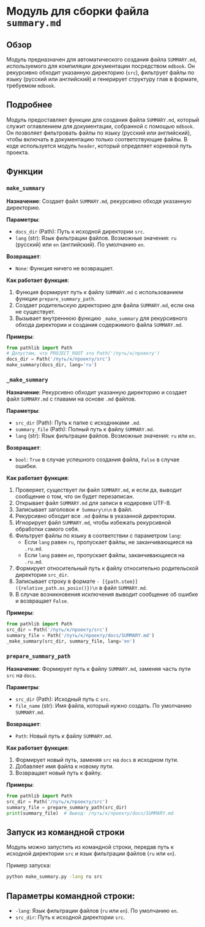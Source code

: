 # Модуль для сборки файла `summary.md`

## Обзор

Модуль предназначен для автоматического создания файла `SUMMARY.md`, используемого для компиляции документации посредством `mdbook`. Он рекурсивно обходит указанную директорию (`src`), фильтрует файлы по языку (русский или английский) и генерирует структуру глав в формате, требуемом `mdbook`.

## Подробнее

Модуль предоставляет функции для создания файла `SUMMARY.md`, который служит оглавлением для документации, собранной с помощью `mdbook`. Он позволяет фильтровать файлы по языку (русский или английский), чтобы включать в документацию только соответствующие файлы.
В коде используется модуль `header`, который определяет корневой путь проекта.

## Функции

### `make_summary`

**Назначение**: Создает файл `SUMMARY.md`, рекурсивно обходя указанную директорию.

**Параметры**:

-   `docs_dir` (Path): Путь к исходной директории `src`.
-   `lang` (str): Язык фильтрации файлов. Возможные значения: `ru` (русский) или `en` (английский). По умолчанию `en`.

**Возвращает**:

-   `None`: Функция ничего не возвращает.

**Как работает функция**:

1.  Функция формирует путь к файлу `SUMMARY.md` с использованием функции `prepare_summary_path`.
2.  Создает родительскую директорию для файла `SUMMARY.md`, если она не существует.
3.  Вызывает внутреннюю функцию `_make_summary` для рекурсивного обхода директории и создания содержимого файла `SUMMARY.md`.

**Примеры**:

```python
from pathlib import Path
# Допустим, что PROJECT_ROOT это Path('/путь/к/проекту')
docs_dir = Path('/путь/к/проекту/src')
make_summary(docs_dir, lang='ru')
```

### `_make_summary`

**Назначение**: Рекурсивно обходит указанную директорию и создает файл `SUMMARY.md` с главами на основе `.md` файлов.

**Параметры**:

-   `src_dir` (Path): Путь к папке с исходниками `.md`.
-   `summary_file` (Path): Полный путь к файлу `SUMMARY.md`.
-   `lang` (str): Язык фильтрации файлов. Возможные значения: `ru` или `en`.

**Возвращает**:

-   `bool`: `True` в случае успешного создания файла, `False` в случае ошибки.

**Как работает функция**:

1.  Проверяет, существует ли файл `SUMMARY.md`, и если да, выводит сообщение о том, что он будет перезаписан.
2.  Открывает файл `SUMMARY.md` для записи в кодировке UTF-8.
3.  Записывает заголовок `# Summary\n\n` в файл.
4.  Рекурсивно обходит все `.md` файлы в указанной директории.
5.  Игнорирует файл `SUMMARY.md`, чтобы избежать рекурсивной обработки самого себя.
6.  Фильтрует файлы по языку в соответствии с параметром `lang`:
    -   Если `lang` равен `ru`, пропускает файлы, не заканчивающиеся на `.ru.md`.
    -   Если `lang` равен `en`, пропускает файлы, заканчивающиеся на `.ru.md`.
7.  Формирует относительный путь к файлу относительно родительской директории `src_dir`.
8.  Записывает строку в формате `- [{path.stem}]({relative_path.as_posix()})\n` в файл `SUMMARY.md`.
9.  В случае возникновения исключения выводит сообщение об ошибке и возвращает `False`.

**Примеры**:

```python
from pathlib import Path
src_dir = Path('/путь/к/проекту/src')
summary_file = Path('/путь/к/проекту/docs/SUMMARY.md')
_make_summary(src_dir, summary_file, lang='en')
```

### `prepare_summary_path`

**Назначение**: Формирует путь к файлу `SUMMARY.md`, заменяя часть пути `src` на `docs`.

**Параметры**:

-   `src_dir` (Path): Исходный путь с `src`.
-   `file_name` (str): Имя файла, который нужно создать. По умолчанию `SUMMARY.md`.

**Возвращает**:

-   `Path`: Новый путь к файлу `SUMMARY.md`.

**Как работает функция**:

1.  Формирует новый путь, заменяя `src` на `docs` в исходном пути.
2.  Добавляет имя файла к новому пути.
3.  Возвращает новый путь к файлу.

**Примеры**:

```python
from pathlib import Path
src_dir = Path('/путь/к/проекту/src')
summary_file = prepare_summary_path(src_dir)
print(summary_file)  # Вывод: /путь/к/проекту/docs/SUMMARY.md
```

## Запуск из командной строки

Модуль можно запустить из командной строки, передав путь к исходной директории `src` и язык фильтрации файлов (`ru` или `en`).

Пример запуска:

```bash
python make_summary.py -lang ru src
```

## Параметры командной строки:

-   `-lang`: Язык фильтрации файлов (`ru` или `en`). По умолчанию `en`.
-   `src_dir`: Путь к исходной директории `src`.